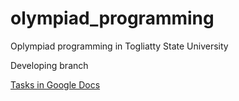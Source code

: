 # olympiad_programming
Oplympiad programming in Togliatty State University


Developing branch


[Tasks in Google Docs](https://docs.google.com/document/d/1q5YQmhWsPQzv_5fRfhujMt_etZmnRf0J-TRaXdLEt9M/view?usp=sharing "Задания в Google Docs")
